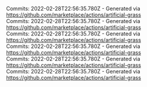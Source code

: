 Commits: 2022-02-28T22:56:35.780Z - Generated via https://github.com/marketplace/actions/artificial-grass
<br>
Commits: 2022-02-28T22:56:35.780Z - Generated via https://github.com/marketplace/actions/artificial-grass
<br>
Commits: 2022-02-28T22:56:35.780Z - Generated via https://github.com/marketplace/actions/artificial-grass
<br>
Commits: 2022-02-28T22:56:35.780Z - Generated via https://github.com/marketplace/actions/artificial-grass
<br>
Commits: 2022-02-28T22:56:35.780Z - Generated via https://github.com/marketplace/actions/artificial-grass
<br>
Commits: 2022-02-28T22:56:35.780Z - Generated via https://github.com/marketplace/actions/artificial-grass
<br>
